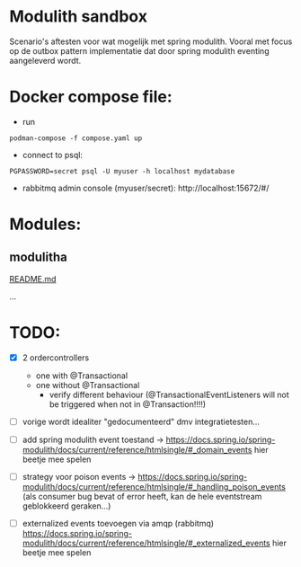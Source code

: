 # Modulith sandbox
Scenario's aftesten voor wat mogelijk met spring modulith. 
Vooral met focus op de outbox pattern implementatie dat door spring modulith eventing aangeleverd wordt.

# Docker compose file:
- run
```
podman-compose -f compose.yaml up
```
- connect to psql:
``` 
PGPASSWORD=secret psql -U myuser -h localhost mydatabase
```
- rabbitmq admin console  (myuser/secret):
  http://localhost:15672/#/


# Modules:

## modulitha
[README.md](modulitha/README.md)

...




# TODO:
- [x] 2 ordercontrollers
  - one with @Transactional
  - one without @Transactional
    - verify different behaviour (@TransactionalEventListeners will not be triggered when not in @Transaction!!!!)
- [ ] vorige wordt idealiter "gedocumenteerd" dmv  integratietesten...
- [ ] add spring modulith event toestand -> https://docs.spring.io/spring-modulith/docs/current/reference/htmlsingle/#_domain_events
   hier beetje mee spelen

-[ ] strategy voor poison events -> https://docs.spring.io/spring-modulith/docs/current/reference/htmlsingle/#_handling_poison_events
   (als consumer bug bevat of error heeft, kan de hele eventstream geblokkeerd geraken...)

-[ ]  externalized events toevoegen via amqp (rabbitmq)  https://docs.spring.io/spring-modulith/docs/current/reference/htmlsingle/#_externalized_events
   hier beetje mee spelen
